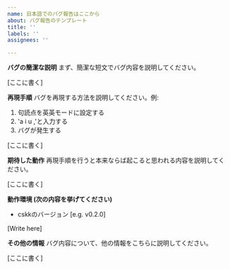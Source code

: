 ```yaml
---
name: 日本語でのバグ報告はここから
about: バグ報告のテンプレート
title: ''
labels: ''
assignees: ''

---
```


**バグの簡潔な説明**
まず、簡潔な短文でバグ内容を説明してください。

\[ここに書く\]

**再現手順**
バグを再現する方法を説明してください。例:
1. 句読点を英英モードに設定する
2. 'a i u ,'と入力する
3. バグが発生する

\[ここに書く\]

**期待した動作**
再現手順を行うと本来ならば起こると思われる内容を説明してください。

\[ここに書く\]

**動作環境 (次の内容を挙げてください)**
 - cskkのバージョン [e.g. v0.2.0]

\[Write here\]

**その他の情報**
バグ内容について、他の情報をこちらに説明してください。

\[ここに書く\]